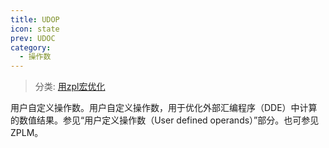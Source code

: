 ```yaml
---
title: UDOP
icon: state
prev: UDOC
category:
  - 操作数
---
```


> 分类: [用zpl宏优化](/hb/operands/136/901/  "Zemax 操作数 用zpl宏优化")

用户自定义操作数。用户自定义操作数，用于优化外部汇编程序（DDE）中计算的数值结果。参见“用户定义操作数（User defined operands）”部分。也可参见ZPLM。